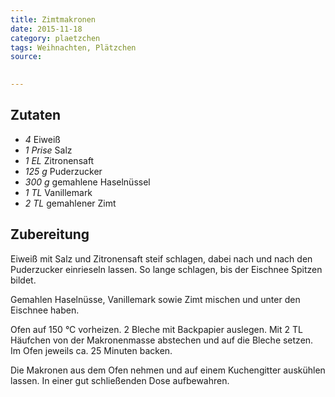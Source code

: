 ```yaml
---
title: Zimtmakronen
date: 2015-11-18
category: plaetzchen
tags: Weihnachten, Plätzchen
source: 
 

---
```


## Zutaten
- *4*  Eiweiß
- *1 Prise*  Salz
- *1 EL*  Zitronensaft
- *125 g*  Puderzucker
- *300 g*  gemahlene Haselnüssel
- *1 TL*  Vanillemark
- *2 TL*  gemahlener Zimt

## Zubereitung
Eiweiß mit Salz und Zitronensaft steif schlagen, dabei nach und nach den Puderzucker einrieseln lassen. So lange schlagen, bis der Eischnee Spitzen bildet. 

Gemahlen Haselnüsse, Vanillemark sowie Zimt mischen und unter den Eischnee haben. 

Ofen auf 150 °C vorheizen. 2 Bleche mit Backpapier auslegen. Mit 2 TL Häufchen von der Makronenmasse abstechen und auf die Bleche setzen. Im Ofen jeweils ca. 25 Minuten backen. 

Die Makronen aus dem Ofen nehmen und auf einem Kuchengitter auskühlen lassen. In einer gut schließenden Dose aufbewahren.
